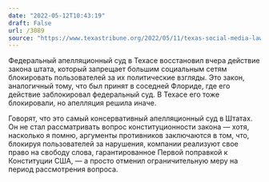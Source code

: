 ```yaml
---
date: "2022-05-12T10:43:19"
draft: False
url: /3089
source: "https://www.texastribune.org/2022/05/11/texas-social-media-law-reinstated/"
---
```


Федеральный апелляционный суд в Техасе восстановил вчера действие закона штата, который запрещает большим социальным сетям блокировать пользователей за их политические взгляды. Это закон, аналогичный тому, что был принят в соседней Флориде, где его действие заблокировал федеральный суд. В Техасе его тоже блокировали, но апелляция решила иначе. 

Говорят, что это самый консервативный апелляционный суд в Штатах. Он не стал рассматривать вопрос конституционности закона — хотя, насколько я помню, аргументы противников заключаются в том, что, блокируя пользователей за нарушения, компании реализуют свое право на свободу слова, гарантированное Первой поправкой к Конституции США, — а просто отменил ограничительную меру на период рассмотрения вопроса.
